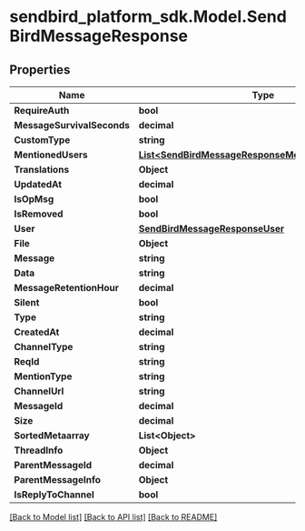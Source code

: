 
# sendbird_platform_sdk.Model.SendBirdMessageResponse

## Properties

Name | Type | Description | Notes
------------ | ------------- | ------------- | -------------
**RequireAuth** | **bool** |  | [optional] 
**MessageSurvivalSeconds** | **decimal** |  | [optional] 
**CustomType** | **string** |  | [optional] 
**MentionedUsers** | [**List&lt;SendBirdMessageResponseMentionedUsersInner&gt;**](SendBirdMessageResponseMentionedUsersInner.md) |  | [optional] 
**Translations** | **Object** |  | [optional] 
**UpdatedAt** | **decimal** |  | [optional] 
**IsOpMsg** | **bool** |  | [optional] 
**IsRemoved** | **bool** |  | [optional] 
**User** | [**SendBirdMessageResponseUser**](SendBirdMessageResponseUser.md) |  | [optional] 
**File** | **Object** |  | [optional] 
**Message** | **string** |  | [optional] 
**Data** | **string** |  | [optional] 
**MessageRetentionHour** | **decimal** |  | [optional] 
**Silent** | **bool** |  | [optional] 
**Type** | **string** |  | [optional] 
**CreatedAt** | **decimal** |  | [optional] 
**ChannelType** | **string** |  | [optional] 
**ReqId** | **string** |  | [optional] 
**MentionType** | **string** |  | [optional] 
**ChannelUrl** | **string** |  | [optional] 
**MessageId** | **decimal** |  | [optional] 
**Size** | **decimal** |  | [optional] 
**SortedMetaarray** | **List&lt;Object&gt;** |  | [optional] 
**ThreadInfo** | **Object** |  | [optional] 
**ParentMessageId** | **decimal** |  | [optional] 
**ParentMessageInfo** | **Object** |  | [optional] 
**IsReplyToChannel** | **bool** |  | [optional] 

[[Back to Model list]](../README.md#documentation-for-models)
[[Back to API list]](../README.md#documentation-for-api-endpoints)
[[Back to README]](../README.md)


